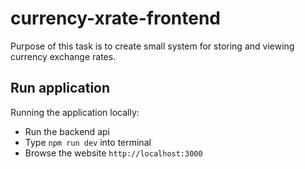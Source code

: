 # currency-xrate-frontend

Purpose of this task is to create small system for storing and viewing currency exchange rates.

## Run application

Running the application locally:

- Run the backend api
- Type `npm run dev` into terminal
- Browse the website `http://localhost:3000`
